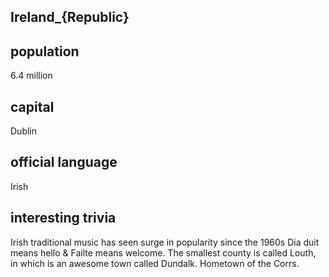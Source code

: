 ## Ireland_{Republic}
## population
6.4 million

## capital
Dublin
 
## official language
Irish

## interesting trivia
Irish traditional music has seen surge in popularity since the 1960s
Dia duit means hello & Failte means welcome.
The smallest county is called Louth, in which is an awesome town called Dundalk. Hometown of the Corrs.




